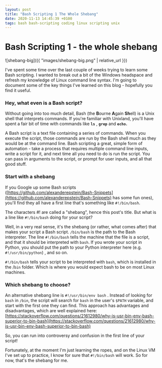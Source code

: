 ```yaml
---
layout: post
title: "Bash Scripting 1 The Whole Shebang"
date: 2020-11-13 14:45:39 +0100
tags: bash bash-scripting coding linux scripting unix
---
```


# Bash Scripting 1 - the whole shebang

![shebang-big]({{ "images/shebang-big.png" | relative_url }})

I've spent some time over the last couple of weeks trying to learn some Bash scripting. I wanted to break out a bit of the Windows headspace and refresh my knowledge of Linux command line syntax. I'm going to document some of the key things I've learned on this blog - hopefully you find it useful.

### **Hey, what even is a Bash script?**

Without going into too much detail, Bash (the **B**ourne **A**gain **Sh**ell) is a Unix shell that interprets commands. If you're familiar with Unixland, you'll have spent a fair bit of time with commands like **`ls`** , **`grep`** and **`echo`.**

A Bash script is a text file containing a series of commands. When you execute the script, those commands are run by the Bash shell much as they would be at the command line. Bash scripting a great, simple form of automation - take a process that requires multiple command line inputs, write a script for it, and next time all you need to do is run the script. You can pass in arguments to the script, or prompt for user inputs, and all that good stuff.

### **Start with a shebang**

If you Google up some Bash scripts ([https://github.com/alexanderepstein/Bash-Snippets](https://github.com/alexanderepstein/Bash-Snippets) has some fun ones), you'll find they all have a first line that's something like `#!/bin/bash`.

The characters #! are called a "shebang", hence this post's title. But what is a line like `#!/bin/bash` doing for your script?

Well, in a very real sense, it's the shebang (or rather, what comes after) that makes your script a Bash script. `/bin/bash` is the path to the Bash interpreter. The line `#!/bin/bash` tells the machine that the file is a script, and that it should be interpreted with `bash`. If you wrote your script in Python, you should put the path to your Python interpreter here (e.g. `#!/usr/bin/python`) , and so on.

`#!/bin/bash` tells your script to be interpreted with `bash`, which is installed in the /`bin` folder. Which is where you would expect bash to be on most Linux machines.

### Which shebang to choose?

An alternative shebang line is `#!/usr/bin/env bash` . Instead of looking for `bash` in `/bin`, the script will search for `bash` in the user's `$PATH` variable, and start with the first one they can find. This approach has advantages and disadvantages, which are well explained here: [https://stackoverflow.com/questions/21612980/why-is-usr-bin-env-bash-superior-to-bin-bash](https://stackoverflow.com/questions/21612980/why-is-usr-bin-env-bash-superior-to-bin-bash)

So, you can run into controversy and confusion in the first line of your script!

Fortunately, at the moment I'm just learning the ropes, and on the Linux VM I've set up to practice, I know for sure that `#!/bin/bash` will work. So for now, that's the shebang for me.
